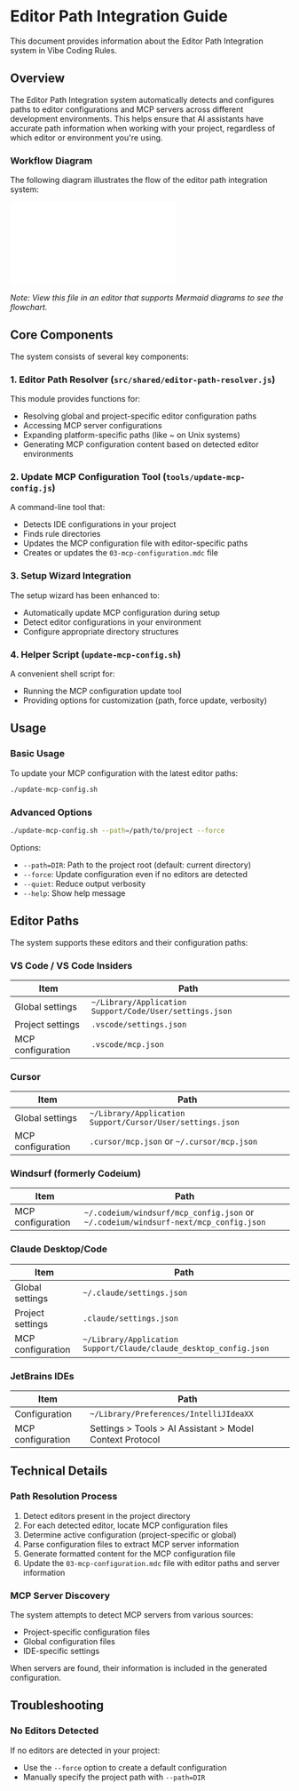 # Editor Path Integration Guide

This document provides information about the Editor Path Integration system in Vibe Coding Rules.

## Overview

The Editor Path Integration system automatically detects and configures paths to editor configurations and MCP servers across different development environments. This helps ensure that AI assistants have accurate path information when working with your project, regardless of which editor or environment you're using.

### Workflow Diagram

The following diagram illustrates the flow of the editor path integration system:

![Editor Path Integration Flow](editor-path-flow.md)

*Note: View this file in an editor that supports Mermaid diagrams to see the flowchart.*

## Core Components

The system consists of several key components:

### 1. Editor Path Resolver (`src/shared/editor-path-resolver.js`)

This module provides functions for:
- Resolving global and project-specific editor configuration paths
- Accessing MCP server configurations
- Expanding platform-specific paths (like ~ on Unix systems)
- Generating MCP configuration content based on detected editor environments

### 2. Update MCP Configuration Tool (`tools/update-mcp-config.js`)

A command-line tool that:
- Detects IDE configurations in your project
- Finds rule directories
- Updates the MCP configuration file with editor-specific paths
- Creates or updates the `03-mcp-configuration.mdc` file

### 3. Setup Wizard Integration

The setup wizard has been enhanced to:
- Automatically update MCP configuration during setup
- Detect editor configurations in your environment
- Configure appropriate directory structures

### 4. Helper Script (`update-mcp-config.sh`)

A convenient shell script for:
- Running the MCP configuration update tool
- Providing options for customization (path, force update, verbosity)

## Usage

### Basic Usage

To update your MCP configuration with the latest editor paths:

```bash
./update-mcp-config.sh
```

### Advanced Options

```bash
./update-mcp-config.sh --path=/path/to/project --force
```

Options:
- `--path=DIR`: Path to the project root (default: current directory)
- `--force`: Update configuration even if no editors are detected
- `--quiet`: Reduce output verbosity
- `--help`: Show help message

## Editor Paths

The system supports these editors and their configuration paths:

### VS Code / VS Code Insiders

| Item | Path |
|------|------|
| Global settings | `~/Library/Application Support/Code/User/settings.json` |
| Project settings | `.vscode/settings.json` |
| MCP configuration | `.vscode/mcp.json` |

### Cursor

| Item | Path |
|------|------|
| Global settings | `~/Library/Application Support/Cursor/User/settings.json` |
| MCP configuration | `.cursor/mcp.json` or `~/.cursor/mcp.json` |

### Windsurf (formerly Codeium)

| Item | Path |
|------|------|
| MCP configuration | `~/.codeium/windsurf/mcp_config.json` or `~/.codeium/windsurf-next/mcp_config.json` |

### Claude Desktop/Code

| Item | Path |
|------|------|
| Global settings | `~/.claude/settings.json` |
| Project settings | `.claude/settings.json` |
| MCP configuration | `~/Library/Application Support/Claude/claude_desktop_config.json` |

### JetBrains IDEs

| Item | Path |
|------|------|
| Configuration | `~/Library/Preferences/IntelliJIdeaXX` |
| MCP configuration | Settings > Tools > AI Assistant > Model Context Protocol |

## Technical Details

### Path Resolution Process

1. Detect editors present in the project directory
2. For each detected editor, locate MCP configuration files
3. Determine active configuration (project-specific or global)
4. Parse configuration files to extract MCP server information
5. Generate formatted content for the MCP configuration file
6. Update the `03-mcp-configuration.mdc` file with editor paths and server information

### MCP Server Discovery

The system attempts to detect MCP servers from various sources:
- Project-specific configuration files
- Global configuration files
- IDE-specific settings

When servers are found, their information is included in the generated configuration.

## Troubleshooting

### No Editors Detected

If no editors are detected in your project:
- Use the `--force` option to create a default configuration
- Manually specify the project path with `--path=DIR`